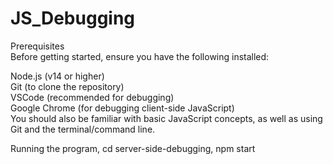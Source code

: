 # JS_Debugging
 
Prerequisites <br>
Before getting started, ensure you have the following installed:

Node.js (v14 or higher) <br>
Git (to clone the repository) <br>
VSCode (recommended for debugging) <br>
Google Chrome (for debugging client-side JavaScript) <br>
You should also be familiar with basic JavaScript concepts, as well as using Git and the terminal/command line. <br>


Running the program, cd server-side-debugging, npm start 

